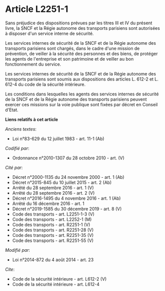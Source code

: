 # Article L2251-1

Sans préjudice des dispositions prévues par les titres III et IV du présent livre, la SNCF et la Régie autonome des
transports parisiens sont autorisées à disposer d'un service interne de sécurité. 

Les services internes de sécurité de la SNCF et de la Régie autonome des transports parisiens sont chargés, dans le cadre
d'une mission de prévention, de veiller à la sécurité des personnes et des biens, de protéger les agents de l'entreprise et
son patrimoine et de veiller au bon fonctionnement du service. 

Les services internes de sécurité de la SNCF et de la Régie autonome des transports parisiens sont soumis aux dispositions
des articles L. 612-2 et L. 612-4 du code de la sécurité intérieure. 

Les conditions dans lesquelles les agents des services internes de sécurité de la SNCF et de la Régie autonome des transports
parisiens peuvent exercer ces missions sur la voie publique sont fixées par décret en Conseil d'Etat.

**Liens relatifs à cet article**

_Anciens textes_:

  - Loi n°83-629 du 12 juillet 1983 - art. 11-1 (Ab)

_Codifié par_:

  - Ordonnance n°2010-1307 du 28 octobre 2010 - art. (V)

_Cité par_:

  - Décret n°2000-1135 du 24 novembre 2000 - art. 1 (Ab)
  - Décret n°2015-845 du 10 juillet 2015 - art. 2 (Ab)
  - Arrêté du 28 septembre 2016 - art. 1 (V)
  - Arrêté du 28 septembre 2016 - art. 2 (V)
  - Décret n°2016-1495 du 4 novembre 2016 - art. 1 (Ab)
  - Arrêté du 16 décembre 2016 - art. 1
  - Décret n°2019-1585 du 30 décembre 2019 - art. 8 (V)
  - Code des transports - art. L2251-1-3 (V)
  - Code des transports - art. L2252-1 (M)
  - Code des transports - art. R2251-1 (V)
  - Code des transports - art. R2251-28 (V)
  - Code des transports - art. R2251-35 (V)
  - Code des transports - art. R2251-55 (V)

_Modifié par_:

  - Loi n°2014-872 du 4 août 2014 - art. 23

_Cite_:

  - Code de la sécurité intérieure - art. L612-2 (V)
  - Code de la sécurité intérieure - art. L612-4
